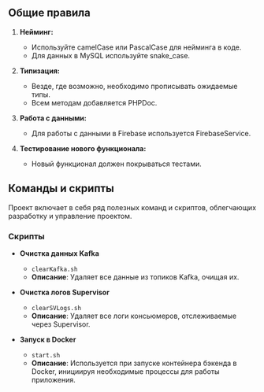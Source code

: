 ## Общие правила

1. **Нейминг:**

    - Используйте camelCase или PascalCase для нейминга в коде.
    - Для данных в MySQL используйте snake_case.

2. **Типизация:**

    - Везде, где возможно, необходимо прописывать ожидаемые типы.
    - Всем методам добавляется PHPDoc.

3. **Работа с данными:**

    - Для работы с данными в Firebase используется FirebaseService.

4. **Тестирование нового функционала:**

    - Новый функционал должен покрываться тестами.

## Команды и скрипты

Проект включает в себя ряд полезных команд и скриптов, облегчающих разработку и управление проектом.

### Скрипты

-   **Очистка данных Kafka**

    -   `clearKafka.sh`
    -   **Описание**: Удаляет все данные из топиков Kafka, очищая их.

-   **Очистка логов Supervisor**

    -   `clearSVLogs.sh`
    -   **Описание**: Удаляет все логи консьюмеров, отслеживаемые через Supervisor.

-   **Запуск в Docker**
    -   `start.sh`
    -   **Описание**: Используется при запуске контейнера бэкенда в Docker, инициируя необходимые процессы для работы приложения.
